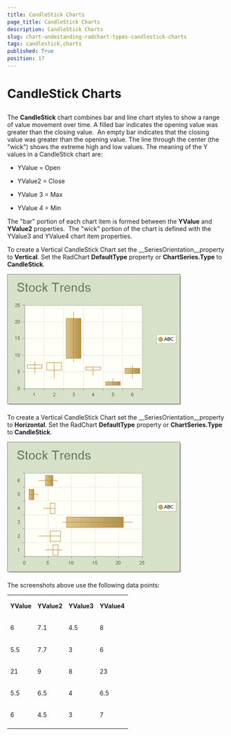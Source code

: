 ```yaml
---
title: CandleStick Charts
page_title: CandleStick Charts
description: CandleStick Charts
slug: chart-undestanding-radchart-types-candlestick-charts
tags: candlestick,charts
published: True
position: 17
---
```


# CandleStick Charts



## 

The __CandleStick__ chart combines bar and line chart styles to show a range of value movement over time. A filled bar indicates the opening value was greater than the closing value.  An empty bar indicates that the closing value was greater than the opening value. The line through the center (the "wick") shows the extreme high and low values. The meaning of the Y values in a CandleStick chart are:  

* YValue = Open

* YValue2 = Close

* YValue 3 = Max

* YValue 4 = Min

The "bar" portion of each chart item is formed between the __YValue__ and __YValue2__ properties.  The "wick" portion of the chart is defined with the YValue3 and YValue4 chart item properties.

To create a Vertical CandleStick Chart set the __SeriesOrientation__property to __Vertical__. Set the RadChart __DefaultType__ property or __ChartSeries.Type__ to __CandleStick__.

![chart-undestanding-radchart-types-candlestick-charts 001](images/chart-undestanding-radchart-types-candlestick-charts001.png)

To create a Vertical CandleStick Chart set the __SeriesOrientation__property to __Horizontal__. Set the RadChart __DefaultType__ property or __ChartSeries.Type__ to __CandleStick__.

![chart-undestanding-radchart-types-candlestick-charts 002](images/chart-undestanding-radchart-types-candlestick-charts002.png)

The screenshots above use the following data points:
<table><tr><td>

<b>YValue</b></td><td>

<b>YValue2</b></td><td>

<b>YValue3</b></td><td>

<b>YValue4</b></td></tr><tr><td>

6</td><td>

7.1</td><td>

4.5</td><td>

8</td></tr><tr><td>

5.5</td><td>

7.7</td><td>

3</td><td>

6</td></tr><tr><td>

21</td><td>

9</td><td>

8</td><td>

23</td></tr><tr><td>

5.5</td><td>

6.5</td><td>

4</td><td>

6.5</td></tr><tr><td>

6</td><td>

4.5</td><td>

3</td><td>

7</td></tr><tr><td></td><td></td><td></td><td></td></tr></table>
